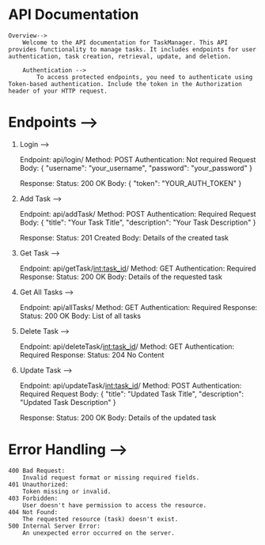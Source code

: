 # API Documentation
    Overview-->
        Welcome to the API documentation for TaskManager. This API provides functionality to manage tasks. It includes endpoints for user authentication, task creation, retrieval, update, and deletion.

        Authentication -->
            To access protected endpoints, you need to authenticate using Token-based authentication. Include the token in the Authorization header of your HTTP request.

# Endpoints -->
1. Login -->

    Endpoint: api/login/
    Method: POST
    Authentication: Not required
    Request Body:
        {
        "username": "your_username",
        "password": "your_password"
        }

    Response:
        Status: 200 OK
        Body:
            {
            "token": "YOUR_AUTH_TOKEN"
            }

2. Add Task -->

    Endpoint: api/addTask/
    Method: POST
    Authentication: Required
    Request Body:
        {
        "title": "Your Task Title",
        "description": "Your Task Description"
        }

    Response:
        Status: 201 Created
        Body: Details of the created task

3. Get Task -->

    Endpoint: api/getTask/<int:task_id>/
    Method: GET
    Authentication: Required
    Response:
        Status: 200 OK
        Body: Details of the requested task

4. Get All Tasks -->

    Endpoint: api/allTasks/
    Method: GET
    Authentication: Required
    Response:
        Status: 200 OK
        Body: List of all tasks

5. Delete Task -->

    Endpoint: api/deleteTask/<int:task_id>/
    Method: GET
    Authentication: Required
    Response:
        Status: 204 No Content

6. Update Task -->

    Endpoint: api/updateTask/<int:task_id>/
    Method: POST
    Authentication: Required
    Request Body:
        {
        "title": "Updated Task Title",
        "description": "Updated Task Description"
        }

    Response:
        Status: 200 OK
        Body: Details of the updated task


# Error Handling -->

    400 Bad Request:
        Invalid request format or missing required fields.
    401 Unauthorized:
        Token missing or invalid.
    403 Forbidden:
        User doesn't have permission to access the resource.
    404 Not Found:
        The requested resource (task) doesn't exist.
    500 Internal Server Error:
        An unexpected error occurred on the server.